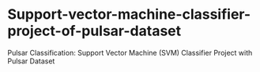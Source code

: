 # Support-vector-machine-classifier-project-of-pulsar-dataset
Pulsar Classification: Support Vector Machine (SVM) Classifier Project with Pulsar Dataset
